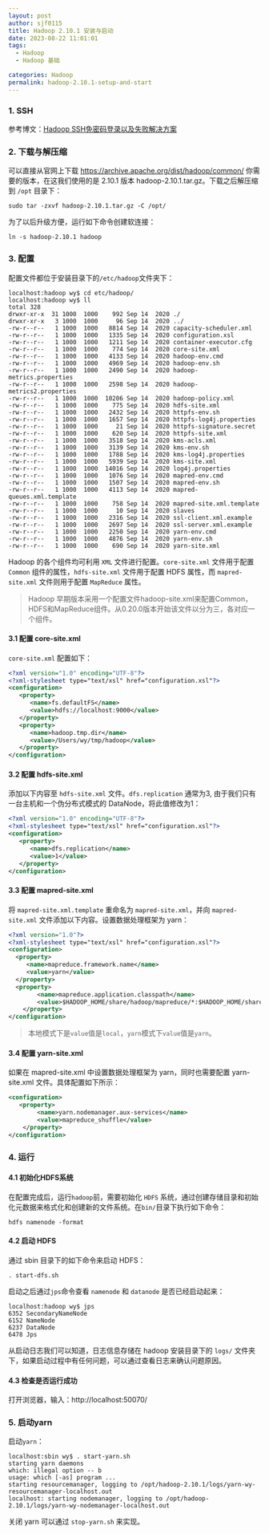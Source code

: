 ```yaml
---
layout: post
author: sjf0115
title: Hadoop 2.10.1 安装与启动
date: 2023-08-22 11:01:01
tags:
  - Hadoop
  - Hadoop 基础

categories: Hadoop
permalink: hadoop-2.10.1-setup-and-start
---
```


### 1. SSH

参考博文：[Hadoop SSH免密码登录以及失败解决方案](http://blog.csdn.net/sunnyyoona/article/details/51689041#t1)

### 2. 下载与解压缩

可以直接从官网上下载 https://archive.apache.org/dist/hadoop/common/ 你需要的版本，在这我们使用的是 2.10.1 版本 hadoop-2.10.1.tar.gz。下载之后解压缩到 `/opt` 目录下：
```
sudo tar -zxvf hadoop-2.10.1.tar.gz -C /opt/
```

为了以后升级方便，运行如下命令创建软连接：
```
ln -s hadoop-2.10.1 hadoop
```

### 3. 配置

配置文件都位于安装目录下的`/etc/hadoop`文件夹下：
```
localhost:hadoop wy$ cd etc/hadoop/
localhost:hadoop wy$ ll
total 328
drwxr-xr-x  31 1000  1000    992 Sep 14  2020 ./
drwxr-xr-x   3 1000  1000     96 Sep 14  2020 ../
-rw-r--r--   1 1000  1000   8814 Sep 14  2020 capacity-scheduler.xml
-rw-r--r--   1 1000  1000   1335 Sep 14  2020 configuration.xsl
-rw-r--r--   1 1000  1000   1211 Sep 14  2020 container-executor.cfg
-rw-r--r--   1 1000  1000    774 Sep 14  2020 core-site.xml
-rw-r--r--   1 1000  1000   4133 Sep 14  2020 hadoop-env.cmd
-rw-r--r--   1 1000  1000   4969 Sep 14  2020 hadoop-env.sh
-rw-r--r--   1 1000  1000   2490 Sep 14  2020 hadoop-metrics.properties
-rw-r--r--   1 1000  1000   2598 Sep 14  2020 hadoop-metrics2.properties
-rw-r--r--   1 1000  1000  10206 Sep 14  2020 hadoop-policy.xml
-rw-r--r--   1 1000  1000    775 Sep 14  2020 hdfs-site.xml
-rw-r--r--   1 1000  1000   2432 Sep 14  2020 httpfs-env.sh
-rw-r--r--   1 1000  1000   1657 Sep 14  2020 httpfs-log4j.properties
-rw-r--r--   1 1000  1000     21 Sep 14  2020 httpfs-signature.secret
-rw-r--r--   1 1000  1000    620 Sep 14  2020 httpfs-site.xml
-rw-r--r--   1 1000  1000   3518 Sep 14  2020 kms-acls.xml
-rw-r--r--   1 1000  1000   3139 Sep 14  2020 kms-env.sh
-rw-r--r--   1 1000  1000   1788 Sep 14  2020 kms-log4j.properties
-rw-r--r--   1 1000  1000   5939 Sep 14  2020 kms-site.xml
-rw-r--r--   1 1000  1000  14016 Sep 14  2020 log4j.properties
-rw-r--r--   1 1000  1000   1076 Sep 14  2020 mapred-env.cmd
-rw-r--r--   1 1000  1000   1507 Sep 14  2020 mapred-env.sh
-rw-r--r--   1 1000  1000   4113 Sep 14  2020 mapred-queues.xml.template
-rw-r--r--   1 1000  1000    758 Sep 14  2020 mapred-site.xml.template
-rw-r--r--   1 1000  1000     10 Sep 14  2020 slaves
-rw-r--r--   1 1000  1000   2316 Sep 14  2020 ssl-client.xml.example
-rw-r--r--   1 1000  1000   2697 Sep 14  2020 ssl-server.xml.example
-rw-r--r--   1 1000  1000   2250 Sep 14  2020 yarn-env.cmd
-rw-r--r--   1 1000  1000   4876 Sep 14  2020 yarn-env.sh
-rw-r--r--   1 1000  1000    690 Sep 14  2020 yarn-site.xml
```
Hadoop 的各个组件均可利用 `XML` 文件进行配置。`core-site.xml` 文件用于配置 `Common` 组件的属性，`hdfs-site.xml` 文件用于配置 HDFS 属性，而 `mapred-site.xml` 文件则用于配置 `MapReduce` 属性。

> Hadoop 早期版本采用一个配置文件hadoop-site.xml来配置Common，HDFS和MapReduce组件。从0.20.0版本开始该文件以分为三，各对应一个组件。

#### 3.1 配置 core-site.xml

`core-site.xml` 配置如下：
```xml
<?xml version="1.0" encoding="UTF-8"?>
<?xml-stylesheet type="text/xsl" href="configuration.xsl"?>
<configuration>
   <property>
      <name>fs.defaultFS</name>
      <value>hdfs://localhost:9000</value>
   </property>
   <property>
      <name>hadoop.tmp.dir</name>
      <value>/Users/wy/tmp/hadoop</value>
   </property>
</configuration>
```

#### 3.2 配置 hdfs-site.xml

添加以下内容至 `hdfs-site.xml` 文件。`dfs.replication` 通常为3, 由于我们只有一台主机和一个伪分布式模式的 DataNode，将此值修改为1：
```xml
<?xml version="1.0" encoding="UTF-8"?>
<?xml-stylesheet type="text/xsl" href="configuration.xsl"?>
<configuration>
   <property>
      <name>dfs.replication</name>
      <value>1</value>
   </property>
</configuration>
```

#### 3.3 配置 mapred-site.xml

将 `mapred-site.xml.template` 重命名为 `mapred-site.xml`，并向 `mapred-site.xml` 文件添加以下内容。设置数据处理框架为 yarn：
```xml
<?xml version="1.0"?>
<?xml-stylesheet type="text/xsl" href="configuration.xsl"?>
<configuration>
  <property>
     <name>mapreduce.framework.name</name>
     <value>yarn</value>
  </property>
  <property>
        <name>mapreduce.application.classpath</name>
        <value>$HADOOP_HOME/share/hadoop/mapreduce/*:$HADOOP_HOME/share/hadoop/mapreduce/lib/*</value>
    </property>
</configuration>
```
> 本地模式下是`value`值是`local`，`yarn`模式下`value`值是`yarn`。

#### 3.4 配置 yarn-site.xml

如果在 mapred-site.xml 中设置数据处理框架为 yarn，同时也需要配置 yarn-site.xml 文件。具体配置如下所示：
```xml
<configuration>
   <property>
        <name>yarn.nodemanager.aux-services</name>
        <value>mapreduce_shuffle</value>
    </property>
</configuration>
```

### 4. 运行

#### 4.1 初始化HDFS系统

在配置完成后，运行`hadoop`前，需要初始化 `HDFS` 系统，通过创建存储目录和初始化元数据来格式化和创建新的文件系统。在`bin/`目录下执行如下命令：
```
hdfs namenode -format
```
#### 4.2 启动 HDFS

通过 sbin 目录下的如下命令来启动 HDFS：
```
. start-dfs.sh
```
启动之后通过`jps`命令查看 `namenode` 和 `datanode` 是否已经启动起来：
```
localhost:hadoop wy$ jps
6352 SecondaryNameNode
6152 NameNode
6237 DataNode
6478 Jps
```
从启动日志我们可以知道，日志信息存储在 hadoop 安装目录下的 `logs/` 文件夹下，如果启动过程中有任何问题，可以通过查看日志来确认问题原因。

#### 4.3 检查是否运行成功

打开浏览器，输入：http://localhost:50070/

### 5. 启动yarn

启动`yarn`：
```
localhost:sbin wy$ . start-yarn.sh
starting yarn daemons
which: illegal option -- b
usage: which [-as] program ...
starting resourcemanager, logging to /opt/hadoop-2.10.1/logs/yarn-wy-resourcemanager-localhost.out
localhost: starting nodemanager, logging to /opt/hadoop-2.10.1/logs/yarn-wy-nodemanager-localhost.out
```
关闭 yarn 可以通过 `stop-yarn.sh` 来实现。
